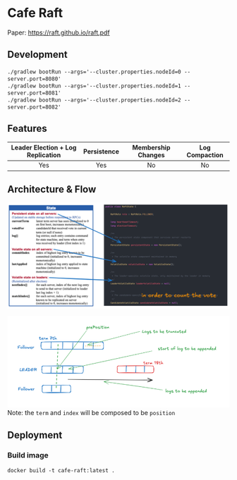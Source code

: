 # Cafe Raft

Paper: https://raft.github.io/raft.pdf

## Development

```shell
./gradlew bootRun --args='--cluster.properties.nodeId=0 --server.port=8080'
./gradlew bootRun --args='--cluster.properties.nodeId=1 --server.port=8081'
./gradlew bootRun --args='--cluster.properties.nodeId=2 --server.port=8082'
```

## Features

| Leader Election + Log Replication | Persistence | Membership Changes | Log Compaction |
|:---------------------------------:|:-----------:|:------------------:|:--------------:|
| Yes                               | Yes         | No                 | No             |

## Architecture & Flow

![state-mapping.png](docs/state-mapping.png)

![append-entries.png](docs/append-entries.png)
Note: the `term` and `index` will be composed to be `position`

## Deployment

### Build image

```shell
docker build -t cafe-raft:latest .
```
